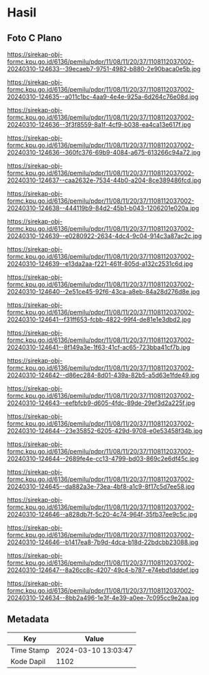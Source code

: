 # Hasil

## Foto C Plano

https://sirekap-obj-formc.kpu.go.id/6136/pemilu/pdpr/11/08/11/20/37/1108112037002-20240310-124633--39ecaeb7-9751-4982-b880-2e90baca0e5b.jpg

https://sirekap-obj-formc.kpu.go.id/6136/pemilu/pdpr/11/08/11/20/37/1108112037002-20240310-124635--a011c1bc-4aa9-4e4e-925a-6d264c76e08d.jpg

https://sirekap-obj-formc.kpu.go.id/6136/pemilu/pdpr/11/08/11/20/37/1108112037002-20240310-124636--3f3f8559-8a1f-4cf9-b038-ea4ca13e617f.jpg

https://sirekap-obj-formc.kpu.go.id/6136/pemilu/pdpr/11/08/11/20/37/1108112037002-20240310-124636--360fc376-69b9-4084-a675-613266c94a72.jpg

https://sirekap-obj-formc.kpu.go.id/6136/pemilu/pdpr/11/08/11/20/37/1108112037002-20240310-124637--caa2632e-7534-44b0-a204-8ce389486fcd.jpg

https://sirekap-obj-formc.kpu.go.id/6136/pemilu/pdpr/11/08/11/20/37/1108112037002-20240310-124638--444119b9-84d2-45b1-b043-1206201e020a.jpg

https://sirekap-obj-formc.kpu.go.id/6136/pemilu/pdpr/11/08/11/20/37/1108112037002-20240310-124639--e0280922-2634-4dc4-9c04-914c3a87ac2c.jpg

https://sirekap-obj-formc.kpu.go.id/6136/pemilu/pdpr/11/08/11/20/37/1108112037002-20240310-124639--e13da2aa-f221-461f-805d-a132c2531c6d.jpg

https://sirekap-obj-formc.kpu.go.id/6136/pemilu/pdpr/11/08/11/20/37/1108112037002-20240310-124640--2e51ce45-92f6-43ca-a8eb-84a28d276d8e.jpg

https://sirekap-obj-formc.kpu.go.id/6136/pemilu/pdpr/11/08/11/20/37/1108112037002-20240310-124641--f31ff653-fcbb-4822-99f4-de81e1e3dbd2.jpg

https://sirekap-obj-formc.kpu.go.id/6136/pemilu/pdpr/11/08/11/20/37/1108112037002-20240310-124641--8f149a3e-1f63-41cf-ac65-723bba41cf7b.jpg

https://sirekap-obj-formc.kpu.go.id/6136/pemilu/pdpr/11/08/11/20/37/1108112037002-20240310-124642--d86ec284-8d01-439a-82b5-a5d63e1fde49.jpg

https://sirekap-obj-formc.kpu.go.id/6136/pemilu/pdpr/11/08/11/20/37/1108112037002-20240310-124643--eefbfcb9-d605-4fdc-89de-29ef3d2a225f.jpg

https://sirekap-obj-formc.kpu.go.id/6136/pemilu/pdpr/11/08/11/20/37/1108112037002-20240310-124644--23e35852-6205-429d-9708-e0e53458f34b.jpg

https://sirekap-obj-formc.kpu.go.id/6136/pemilu/pdpr/11/08/11/20/37/1108112037002-20240310-124644--2689fe4e-cc13-4799-bd03-869c2e6df45c.jpg

https://sirekap-obj-formc.kpu.go.id/6136/pemilu/pdpr/11/08/11/20/37/1108112037002-20240310-124645--da882a3e-73ea-4bf8-a1c9-8f17c5d7ee58.jpg

https://sirekap-obj-formc.kpu.go.id/6136/pemilu/pdpr/11/08/11/20/37/1108112037002-20240310-124646--a828db7f-5c20-4c74-964f-35fb37ee9c5c.jpg

https://sirekap-obj-formc.kpu.go.id/6136/pemilu/pdpr/11/08/11/20/37/1108112037002-20240310-124646--b1417ea8-7b9d-4dca-b18d-22bdcbb23088.jpg

https://sirekap-obj-formc.kpu.go.id/6136/pemilu/pdpr/11/08/11/20/37/1108112037002-20240310-124647--8a26cc8c-4207-49c4-b787-e74ebd1dddef.jpg

https://sirekap-obj-formc.kpu.go.id/6136/pemilu/pdpr/11/08/11/20/37/1108112037002-20240310-124634--8bb2a496-1e3f-4e39-a0ee-7c095cc9e2aa.jpg


## Metadata

| Key        | Value               |
| ---------- | ------------------- |
| Time Stamp | 2024-03-10 13:03:47 |
| Kode Dapil | 1102                |



